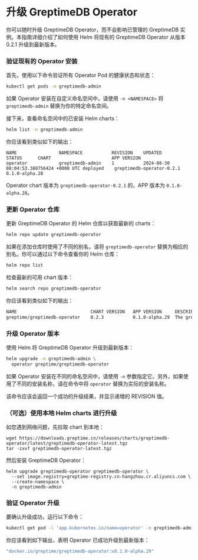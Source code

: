 # 升级 GreptimeDB Operator
你可以随时升级 GreptimeDB Operator，而不会影响已管理的 GreptimeDB 实例。本指南详细介绍了如何使用 Helm 将现有的 GreptimeDB Operator 从版本 0.2.1 升级到最新版本。

### 验证现有的 Operator 安装

首先，使用以下命令验证所有 Operator Pod 的健康状态和状态：

```bash
kubectl get pods -n greptimedb-admin
```

如果 Operator 安装在自定义命名空间中，请使用 `-n <NAMESPACE>` 将 `greptimedb-admin` 替换为你的特定命名空间。

接下来，查看命名空间中的已安装 Helm charts：

```bash
helm list -n greptimedb-admin
```

你应该看到类似如下的输出：
```
NAME               	NAMESPACE          	REVISION	UPDATED                                	STATUS  	CHART                    	APP VERSION
operator	        greptimedb-admin    1       	2024-08-30 08:04:53.388756424 +0000 UTC	deployed	greptimedb-operator-0.2.1	0.1.0-alpha.28
```

Operator chart 版本为 `greptimedb-operator-0.2.1` 的，APP 版本为 `0.1.0-alpha.28`。

### 更新 Operator 仓库

更新 GreptimeDB Operator 的 Helm 仓库以获取最新的 charts：

```bash
helm repo update greptimedb-operator
```

如果在添加仓库时使用了不同的别名，请将 `greptimedb-operator` 替换为相应的别名。你可以通过以下命令查看你的 Helm 仓库：

```bash
helm repo list
```

检查最新的可用 chart 版本：

```bash
helm search repo greptimedb-operator
```

你应该看到类似如下的输出：
```bash
NAME                        	CHART VERSION	APP VERSION   	DESCRIPTION
greptime/greptimedb-operator	0.2.3        	0.1.0-alpha.29	The greptimedb-operator Helm chart for Kubernetes.
```

### 升级 Operator 版本

使用 Helm 将 GreptimeDB Operator 升级到最新版本：
```bash
helm upgrade -n greptimedb-admin \
  operator greptime/greptimedb-operator
```

如果 Operator 安装在不同的命名空间中，请使用 `-n` 参数指定它。另外，如果使用了不同的安装名称，请在命令中将 `operator` 替换为实际的安装名称。

该命令应该会返回一个成功的升级结果，并显示递增的 REVISION 值。

### （可选）使用本地 Helm charts 进行升级
如您遇到网络问题，先拉取 chart 到本地：

```shell
wget https://downloads.greptime.cn/releases/charts/greptimedb-operator/latest/greptimedb-operator-latest.tgz
tar -zxvf greptimedb-operator-latest.tgz
```

然后安装 GreptimeDB Operator：

```shell
helm upgrade greptimedb-operator greptimedb-operator \
  --set image.registry=greptime-registry.cn-hangzhou.cr.aliyuncs.com \
  --create-namespace \
  -n greptimedb-admin
```

### 验证 Operator 升级

要确认升级成功，运行以下命令：
```bash
kubectl get pod -l 'app.kubernetes.io/name=operator' -n greptimedb-admin -o json | jq '.items[0].spec.containers[0].image'
```

你应该看到如下输出，表明 Operator 已成功升级到最新版本：
```bash
"docker.io/greptime/greptimedb-operator:v0.1.0-alpha.29"
```